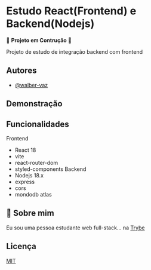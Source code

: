 
# Estudo React(Frontend) e Backend(Nodejs)

🚨 __Projeto em Contrução__ 🚨

Projeto de estudo de integração backend com frontend




## Autores

- [@walber-vaz](https://www.github.com/walber-vaz)


## Demonstração



## Funcionalidades

Frontend
- React 18
- vite
- react-router-dom
- styled-components
Backend
- Nodejs 18.x
- express
- cors
- mondodb atlas


## 🚀 Sobre mim
Eu sou uma pessoa estudante web full-stack... na [Trybe](https://www.betrybe.com/)


## Licença

[MIT](https://choosealicense.com/licenses/mit/)


